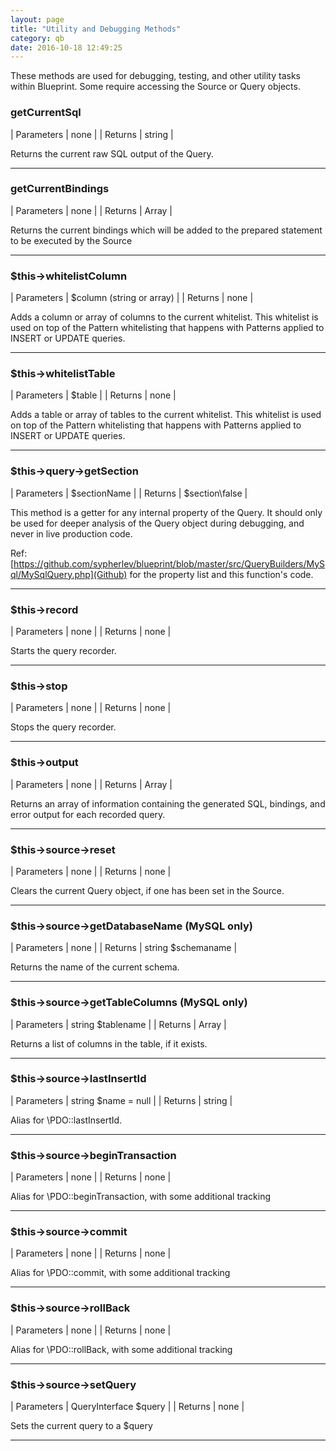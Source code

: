 ```yaml
---
layout: page
title: "Utility and Debugging Methods"
category: qb
date: 2016-10-18 12:49:25
---
```


These methods are used for debugging, testing, and other utility tasks within Blueprint. Some require accessing the Source or Query objects.

### getCurrentSql
 
| Parameters   | none |
| Returns      | string | 

Returns the current raw SQL output of the Query.

---

### getCurrentBindings
 
| Parameters   | none |
| Returns      | Array | 

Returns the current bindings which will be added to the prepared statement to be executed by the Source

---

### $this->whitelistColumn
 
| Parameters   | $column (string or array)                    |
| Returns      | none | 

Adds a column or array of columns to the current whitelist. This whitelist is used on top of the Pattern whitelisting that happens with Patterns applied to INSERT or UPDATE queries.

---

### $this->whitelistTable
 
| Parameters   | $table                     |
| Returns      | none | 

Adds a table or array of tables to the current whitelist. This whitelist is used on top of the Pattern whitelisting that happens with Patterns applied to INSERT or UPDATE queries.

---

### $this->query->getSection
 
| Parameters   | $sectionName                     |
| Returns      | $section\false | 

This method is a getter for any internal property of the Query. It should only be used for deeper analysis of the Query object during debugging, and never in live production code.

Ref: [https://github.com/sypherlev/blueprint/blob/master/src/QueryBuilders/MySql/MySqlQuery.php](Github) for the property list and this function's code.

---

### $this->record
 
| Parameters   | none                     |
| Returns      | none | 

Starts the query recorder.

---

### $this->stop
 
| Parameters   | none                     |
| Returns      | none | 

Stops the query recorder.

---

### $this->output
 
| Parameters   | none                     |
| Returns      | Array | 

Returns an array of information containing the generated SQL, bindings, and error output for each recorded query.

---

### $this->source->reset
 
| Parameters   | none                     |
| Returns      | none | 

Clears the current Query object, if one has been set in the Source.

---

### $this->source->getDatabaseName (MySQL only)
 
| Parameters   | none                     |
| Returns      | string $schemaname | 

Returns the name of the current schema.

---

### $this->source->getTableColumns (MySQL only)
 
| Parameters   | string $tablename      |
| Returns      | Array      | 

Returns a list of columns in the table, if it exists.

---

### $this->source->lastInsertId
 
| Parameters   | string $name = null          |
| Returns      | string | 

Alias for \PDO::lastInsertId.

---

### $this->source->beginTransaction
 
| Parameters   | none                     |
| Returns      | none | 

Alias for \PDO::beginTransaction, with some additional tracking

---

### $this->source->commit
 
| Parameters   | none                     |
| Returns      | none | 

Alias for \PDO::commit, with some additional tracking

---

### $this->source->rollBack
 
| Parameters   | none                     |
| Returns      | none | 

Alias for \PDO::rollBack, with some additional tracking

---

### $this->source->setQuery
 
| Parameters   | QueryInterface $query    |
| Returns      | none | 

Sets the current query to a $query

---

